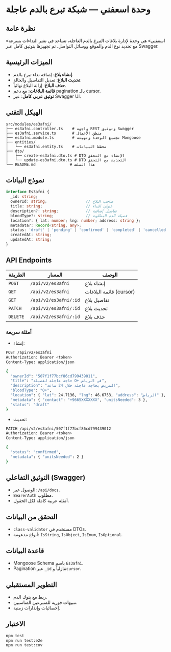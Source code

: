 # وحدة اسعفني — شبكة تبرع بالدم عاجلة

## نظرة عامة

«اسعفني» هي وحدة لإدارة بلاغات التبرع بالدم العاجلة، تساعد في نشر النداءات بسرعة مع تحديد نوع الدم والموقع ووسائل التواصل. تم تجهيزها بتوثيق كامل عبر Swagger.

## الميزات الرئيسية

- **إنشاء بلاغ**: إضافة نداء تبرع بالدم.
- **تحديث البلاغ**: تعديل التفاصيل والحالة.
- **حذف البلاغ**: إزالة البلاغ نهائياً.
- **قائمة البلاغات**: مع دعم pagination بالـ cursor.
- **توثيق عربي كامل**: عبر Swagger UI.

## الهيكل التقني

```
src/modules/es3afni/
├── es3afni.controller.ts    # واجهة REST وتوثيق Swagger
├── es3afni.service.ts       # منطق الأعمال
├── es3afni.module.ts        # تجميع الوحدة وتهيئة Mongoose
├── entities/
│   └── es3afni.entity.ts    # مخطط البيانات
├── dto/
│   ├── create-es3afni.dto.ts # DTO الإنشاء مع التحقق
│   └── update-es3afni.dto.ts # DTO التحديث مع التحقق
└── README.md               # هذا الملف
```

## نموذج البيانات

```typescript
interface Es3afni {
  _id: string;
  ownerId: string;                 // صاحب البلاغ
  title: string;                   // عنوان النداء
  description?: string;            // تفاصيل إضافية
  bloodType?: string;              // فصيلة الدم المطلوبة
  location?: { lat: number; lng: number; address: string };
  metadata?: Record<string, any>;
  status: 'draft' | 'pending' | 'confirmed' | 'completed' | 'cancelled';
  createdAt: string;
  updatedAt: string;
}
```

## API Endpoints

| الطريقة | المسار | الوصف |
|---------|--------|--------|
| `POST` | `/api/v2/es3afni` | إنشاء بلاغ |
| `GET` | `/api/v2/es3afni` | قائمة البلاغات (cursor) |
| `GET` | `/api/v2/es3afni/:id` | تفاصيل بلاغ |
| `PATCH` | `/api/v2/es3afni/:id` | تحديث بلاغ |
| `DELETE` | `/api/v2/es3afni/:id` | حذف بلاغ |

### أمثلة سريعة

- إنشاء:
```bash
POST /api/v2/es3afni
Authorization: Bearer <token>
Content-Type: application/json

{
  "ownerId": "507f1f77bcf86cd799439011",
  "title": "حاجة عاجلة لفصيلة O+ في الرياض",
  "description": "المريض بحاجة عاجلة خلال 24 ساعة",
  "bloodType": "O+",
  "location": { "lat": 24.7136, "lng": 46.6753, "address": "الرياض" },
  "metadata": { "contact": "+9665XXXXXXX", "unitsNeeded": 3 },
  "status": "draft"
}
```

- تحديث:
```bash
PATCH /api/v2/es3afni/507f1f77bcf86cd799439012
Authorization: Bearer <token>
Content-Type: application/json

{
  "status": "confirmed",
  "metadata": { "unitsNeeded": 2 }
}
```

## التوثيق التفاعلي (Swagger)

- الوصول عبر: `/api/docs`.
- `BearerAuth` مطلوب.
- أمثلة عربية كاملة لكل الحقول.

## التحقق من البيانات

- `class-validator` مستخدم في DTOs.
- أنواع مدعومة: `IsString`, `IsObject`, `IsEnum`, `IsOptional`.

## قاعدة البيانات

- Mongoose Schema باسم `Es3afni`.
- Pagination عبر `_id` تنازلياً و`cursor`.

## التطوير المستقبلي

- ربط مع بنوك الدم.
- تنبيهات فورية للمتبرعين المناسبين.
- إحصائيات وإنذارات زمنية.

## الاختبار

```bash
npm test
npm run test:e2e
npm run test:cov
```
